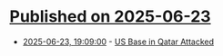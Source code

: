 # [Published on 2025-06-23](index.md)

* [2025-06-23, 19:09:00](https://soylentnews.org/breakingnews/article.pl?sid=25/06/23/1910209&from=rss) - [US Base in Qatar Attacked](https://soylentnews.org/breakingnews/article.pl?sid=25/06/23/1910209&from=rss)
